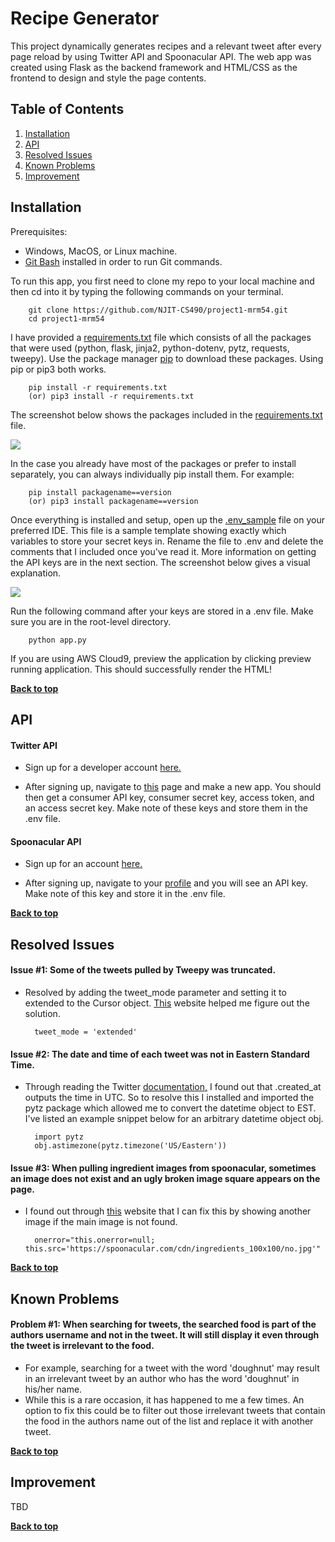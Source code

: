 # Recipe Generator
This project dynamically generates recipes and a relevant tweet after every page reload by using Twitter API and Spoonacular API. The web app was created using Flask as the backend framework and HTML/CSS as the frontend to design and style the page contents.

## Table of Contents 

1. [Installation](#installation)
2. [API](#api)
3. [Resolved Issues](#resolved-issues)
4. [Known Problems](#known-problems)
5. [Improvement](#improvement)

## Installation
Prerequisites: 

* Windows, MacOS, or Linux machine.
* [Git Bash](https://git-scm.com/downloads) installed in order to run Git commands.

To run this app, you first need to clone my repo to your local machine and then cd into it by typing the following commands on your terminal.

        git clone https://github.com/NJIT-CS490/project1-mrm54.git
        cd project1-mrm54

I have provided a [requirements.txt](https://github.com/NJIT-CS490/project1-mrm54/blob/master/requirements.txt) file which consists of all the packages that were used (python, flask, jinja2, python-dotenv, pytz, requests, tweepy). Use the package manager [pip](https://pip.pypa.io/en/stable/installing/) to download these packages. Using pip or pip3 both works.

        pip install -r requirements.txt
        (or) pip3 install -r requirements.txt

The screenshot below shows the packages included in the [requirements.txt](https://github.com/NJIT-CS490/project1-mrm54/blob/master/requirements.txt) file.

<img src='https://i.postimg.cc/vHTxZNPy/requirements.jpg' border='0'/>

 In the case you already have most of the packages or prefer to install separately, you can always individually pip install them. For example:

        pip install packagename==version
        (or) pip3 install packagename==version

Once everything is installed and setup, open up the [.env_sample](https://github.com/NJIT-CS490/project1-mrm54/blob/master/.env_sample) file on your preferred IDE. This file is a sample template showing exactly which variables to store your secret keys in. Rename the file to .env and delete the comments that I included once you've read it. More information on getting the API keys are in the next section. The screenshot below gives a visual explanation.

<img src='https://i.postimg.cc/26fbCf0S/addtext-com-MTUw-MTA0-Mjg1-NDg.png' border='0'/>

Run the following command after your keys are stored in a .env file. Make sure you are in the root-level directory.
        
        python app.py
        
If you are using AWS Cloud9, preview the application by clicking preview running application. This should successfully render the HTML!

**[Back to top](#recipe-generator)**

## API
#### Twitter API
* Sign up for a developer account [here.](https://developer.twitter.com/en/apply-for-access)

* After signing up, navigate to [this](https://developer.twitter.com/en/portal/projects-and-apps) page and make a new app. You should then get a consumer API key, consumer secret key, access token, and an access secret key. Make note of these keys and store them in the .env file.

#### Spoonacular API
* Sign up for an account [here.](https://spoonacular.com/)

* After signing up, navigate to your [profile](https://spoonacular.com/food-api/console#Profile) and you will see an API key. Make note of this key and store it in the .env file.

**[Back to top](#recipe-generator)**

## Resolved Issues

#### Issue #1: Some of the tweets pulled by Tweepy was truncated.

* Resolved by adding the tweet_mode parameter and setting it to extended to the Cursor object. [This](https://tweepy2.readthedocs.io/en/latest/cursor_tutorial.html) website helped me figure out the solution.

        tweet_mode = 'extended'

#### Issue #2: The date and time of each tweet was not in Eastern Standard Time.

* Through reading the Twitter [documentation,](https://developer.twitter.com/en/docs/twitter-api/v1/data-dictionary/overview/tweet-object) I found out that .created_at outputs the time in UTC. So to resolve this I installed and imported the pytz package which allowed me to convert the datetime object to EST. I've listed an example snippet below for an arbitrary datetime object obj.

        import pytz
        obj.astimezone(pytz.timezone('US/Eastern'))

#### Issue #3: When pulling ingredient images from spoonacular, sometimes an image does not exist and an ugly broken image square appears on the page.

* I found out through [this](https://stackoverflow.com/questions/7995080/html-if-image-is-not-found) website that I can fix this by showing another image if the main image is not found.

        onerror="this.onerror=null; this.src='https://spoonacular.com/cdn/ingredients_100x100/no.jpg'"

**[Back to top](#recipe-generator)**

## Known Problems

#### Problem #1: When searching for tweets, the searched food is part of the authors username and not in the tweet. It will still display it even through the tweet is irrelevant to the food.
* For example, searching for a tweet with the word 'doughnut' may result in an irrelevant tweet by an author who has the word 'doughnut' in his/her name.
* While this is a rare occasion, it has happened to me a few times. An option to fix this could be to filter out those irrelevant tweets that contain the food in the authors name out of the list and replace it with another tweet.

**[Back to top](#recipe-generator)**

## Improvement

TBD

**[Back to top](#recipe-generator)**
